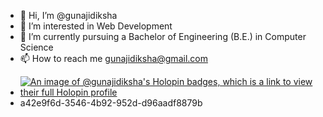- 👋 Hi, I’m @gunajidiksha
- 👀 I’m interested in Web Development
- 🌱 I’m currently pursuing a Bachelor of Engineering (B.E.) in Computer Science
- 📫 How to reach me gunajidiksha@gmail.com
<!--😄 Pronouns: ...
- 💞️ I’m looking to collaborate on ...
- ⚡ Fun fact: ...-->
- [![An image of @gunajidiksha's Holopin badges, which is a link to view their full Holopin profile](https://holopin.me/gunajidiksha)](https://holopin.io/@gunajidiksha)
- a42e9f6d-3546-4b92-952d-d96aadf8879b

<!---
gunajidiksha/gunajidiksha is a ✨ special ✨ repository because its `README.md` (this file) appears on your GitHub profile.
You can click the Preview link to take a look at your changes.
--->

